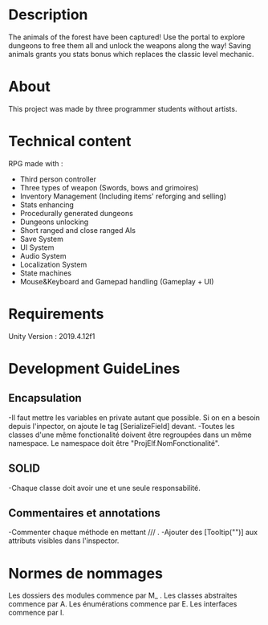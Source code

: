 # Description
The animals of the forest have been captured! Use the portal to explore dungeons to free them all and unlock the weapons along the way!
Saving animals grants you stats bonus which replaces the classic level mechanic.

# About
This project was made by three programmer students without artists.

# Technical content
RPG made with :
- Third person controller
- Three types of weapon (Swords, bows and grimoires)
- Inventory Management (Including items' reforging and selling)
- Stats enhancing
- Procedurally generated dungeons
- Dungeons unlocking
- Short ranged and close ranged AIs
- Save System
- UI System
- Audio System
- Localization System
- State machines
- Mouse&Keyboard and Gamepad handling (Gameplay + UI)

# Requirements
Unity Version : 2019.4.12f1

# Development GuideLines
## Encapsulation
-Il faut mettre les variables en private autant que possible. Si on en a besoin depuis l'inpector, on ajoute le tag [SerializeField] devant.
-Toutes les classes d'une même fonctionalité doivent être regroupées dans un même namespace. Le namespace doit être "ProjElf.NomFonctionalité".

## SOLID
-Chaque classe doit avoir une et une seule responsabilité.

## Commentaires et annotations
-Commenter chaque méthode en mettant /// .
-Ajouter des [Tooltip("")] aux attributs visibles dans l'inspector.


# Normes de nommages
Les dossiers des modules commence par M_ .
Les classes abstraites commence par A.
Les énumérations commence par E.
Les interfaces commence par I.



